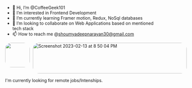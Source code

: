 - 👋 Hi, I’m @CoffeeGeek101
- 👀 I’m interested in Frontend Development
- 🌱 I’m currently learning Framer motion, Redux, NoSql databases
- 💞️ I’m looking to collaborate on Web Applications based on mentioned tech stack
- 📫 How to reach me @shoumyadeepnarayan30@gmail.com
<div style="display:flex; gap: 10px">
<img src="https://i.pinimg.com/564x/36/93/4b/36934b14c8f65924a8b0c6f8e5602f49.jpg" style="width:80px; height:80px; border-radius:20px;"/>
  <img alt="Screenshot 2023-02-13 at 8 50 04 PM" src="https://user-images.githubusercontent.com/110016849/218498129-603b550a-4bb9-457f-acff-04ecce0120e4.png" style="width:500px; height:100px; object-fit:cover; border-radius:20px;">

 </div> 


I'm currently looking for remote jobs/Intenships.

<!---
CoffeeGeek101/CoffeeGeek101 is a ✨ special ✨ repository because its `README.md` (this file) appears on your GitHub profile.
You can click the Preview link to take a look at your changes.
--->
